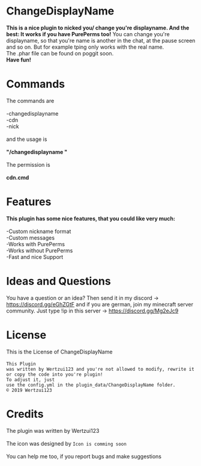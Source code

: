 # ChangeDisplayName
<b>This is a nice plugin to nicked you/ change you're displayname. And the best: It works if you have PurePerms too!</b>
You can change you're displayname, so that you're name is another in the chat, at the pause screen and so on. But for example tping only works with the real name.
<br>The .phar file can be found on poggit soon.
<br><b>Have fun!</b>

# Commands
The commands are
<br>
<br>-changedisplayname
<br>-cdn
<br>-nick
<br>
<br>and the usage is
<br>
<br><b>"/changedisplayname <nickname>"</b>
<br>
<br>The permission is
<br>
<br><b>cdn.cmd</b>
  <br>
  
# Features
  **This plugin has some nice features, that you could like very much:**
<br>
  <br>-Custom nickname format
  <br>-Custom messages
  <br>-Works with PurePerms
  <br>-Works without PurePerms
  <br>-Fast and nice Support
  <br>
  
# Ideas and Questions
You have a question or an idea? Then send it in my discord -> https://discord.gg/eGhZGtF and if you are german, join my minecraft server community. Just type !ip in this server -> https://discord.gg/Mg2eJc9

# License
This is the License of ChangeDisplayName
<br>
<br><code>This Plugin was written by Wertzui123 and you're not allowed to modify, rewrite it or copy the code into you're plugin!</code>
<br><code>To adjust it, just use the config.yml in the plugin_data/ChangeDisplayName folder.</code>
<br><code>© 2019 Wertzui123</code>
  
  
# Credits
The plugin was written by Wertzui123
<br>
  <br>The icon was designed by <code>Icon is comming soon</code>
 <br>
  <br>You can help me too, if you report bugs and make suggestions

